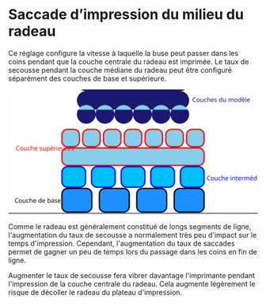Saccade d’impression du milieu du radeau
====
Ce réglage configure la vitesse à laquelle la buse peut passer dans les coins pendant que la couche centrale du radeau est imprimée. Le taux de secousse pendant la couche médiane du radeau peut être configuré séparément des couches de base et supérieure.

![Où se trouve la couche intermédiaire dans le radeau](../images/raft_dimensions_simplified_fr.svg)

Comme le radeau est généralement constitué de longs segments de ligne, l'augmentation du taux de secousse a normalement très peu d'impact sur le temps d'impression. Cependant, l'augmentation du taux de saccades permet de gagner un peu de temps lors du passage dans les coins en fin de ligne.

Augmenter le taux de secousse fera vibrer davantage l'imprimante pendant l'impression de la couche centrale du radeau. Cela augmente légèrement le risque de décoller le radeau du plateau d'impression.
